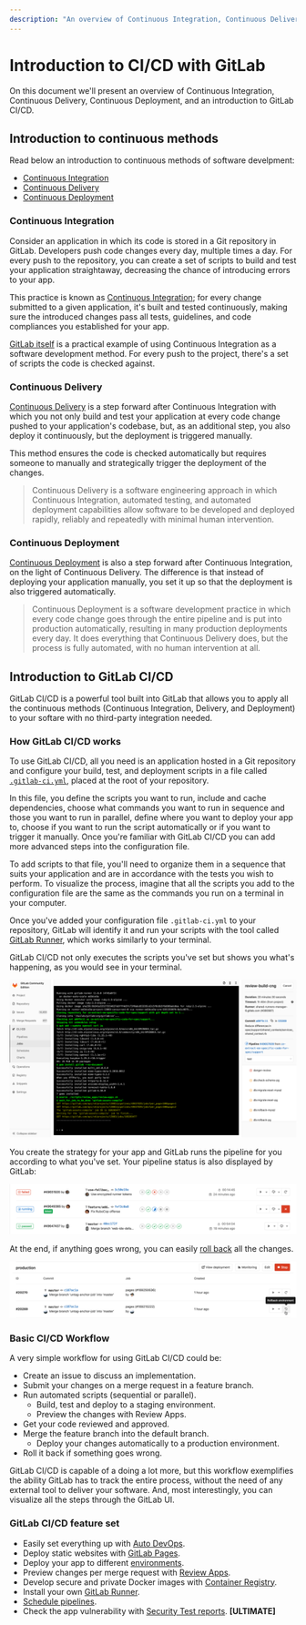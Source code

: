 ```yaml
---
description: "An overview of Continuous Integration, Continuous Delivery, Continuous Deployment, and an introduction to GitLab CI/CD."
---
```


# Introduction to CI/CD with GitLab

On this document we'll present an overview of Continuous Integration, Continuous Delivery, Continuous Deployment, and an introduction to GitLab CI/CD.

<!-- TBA: PM's introductory video? -->

## Introduction to continuous methods

Read below an introduction to continuous methods of software develpment:

- [Continuous Integration](#continuous-integration)
- [Continuous Delivery](#continuous-delivery)
- [Continuous Deployment](#continuous-deployment)

### Continuous Integration

Consider an application in which its code is stored in a Git repository in GitLab. Developers push code changes every day, multiple times a day. For every push to the repository, you can create a set of scripts to build and test your application straightaway, decreasing the chance of introducing errors to your app.

This practice is known as [Continuous Integration](https://en.wikipedia.org/wiki/Continuous_integration); for every change submitted to a given application, it's built and tested continuously, making sure the introduced changes pass all tests, guidelines, and code compliances you established for your app.

[GitLab itself](https://gitlab.com/gitlab-org/gitlab-ce) is a practical example of using Continuous Integration as a software development method. For every push to the project, there's a set of scripts the code is checked against.

<!-- TBA: illustration -->

### Continuous Delivery

[Continuous Delivery](https://continuousdelivery.com/) is a step forward after Continuous Integration with which you not only build and test your application at every code change pushed to your application's codebase, but, as an additional step, you also deploy it continuously, but the deployment is triggered manually.

This method ensures the code is checked automatically but requires someone to manually and strategically trigger the deployment of the changes.

> Continuous Delivery is a software engineering approach in which Continuous Integration, automated testing, and automated deployment capabilities allow software to be developed and deployed rapidly, reliably and repeatedly with minimal human intervention.

<!-- TBA: illustration -->

### Continuous Deployment

[Continuous Deployment](https://www.airpair.com/continuous-deployment/posts/continuous-deployment-for-practical-people) is also a step forward after Continuous Integration, on the light of Continuous Delivery. The difference is that instead of deploying your application manually, you set it up so that the deployment is also triggered automatically.

> Continuous Deployment is a software development practice in which every code change goes through the entire pipeline and is put into production automatically, resulting in many production deployments every day. It does everything that Continuous Delivery does, but the process is fully automated, with no human intervention at all.

<!-- TBA: illustration -->

## Introduction to GitLab CI/CD

GitLab CI/CD is a powerful tool built into GitLab that allows you to apply all the continuous methods (Continuous Integration, Delivery, and Deployment) to your softare with no third-party integration needed.

### How GitLab CI/CD works

To use GitLab CI/CD, all you need is an application hosted in a Git repository and configure your build, test, and deployment scripts in a file called [`.gitlab-ci.yml`](../yaml/README.md), placed at the root of your repository.

In this file, you define the scripts you want to run, include and cache dependencies, choose what commands you want to run in sequence and those you want to run in parallel, define where you want to deploy your app to, choose if you want to run the script automatically or if you want to trigger it manually. Once you're familiar with GitLab CI/CD you can add more advanced steps into the configuration file.

To add scripts to that file, you'll need to organize them in a sequence that suits your application and are in accordance with the tests you wish to perform. To visualize the process, imagine that all the scripts you add to the configuration file are the same as the commands you run on a terminal in your computer.

Once you've added your configuration file `.gitlab-ci.yml` to your repository, GitLab will identify it and run your scripts with the tool called [GitLab Runner](https://docs.gitlab.com/runner/), which works similarly to your terminal.

GitLab CI/CD not only executes the scripts you've set but shows you what's happening, as you would see in your terminal.

![job running](img/job_running.png)

You create the strategy for your app and GitLab runs the pipeline for you according to what you've set. Your pipeline status is also displayed by GitLab:

![pipeline status](img/pipeline_status.png)

At the end, if anything goes wrong, you can easily [roll back](../environments.md#rolling-back-changes) all the changes.

![rollback button](img/rollback.png)

<!--

## Setting up GitLab CI/CD for the first time

Link to "hello-world" document (to be written).

-->

### Basic CI/CD Workflow

A very simple workflow for using GitLab CI/CD could be:

- Create an issue to discuss an implementation.
- Submit your changes on a merge request in a feature branch.
- Run automated scripts (sequential or parallel).
  - Build, test and deploy to a staging environment.
  - Preview the changes with Review Apps.
- Get your code reviewed and approved.
- Merge the feature branch into the default branch.
  - Deploy your changes automatically to a production environment.
-  Roll it back if something goes wrong.

GitLab CI/CD is capable of a doing a lot more, but this workflow exemplifies the ability GitLab has to track the entire process, without the need of any external tool to deliver your software. And, most interestingly, you can visualize all the steps through the GitLab UI.

### GitLab CI/CD feature set

<!-- (maybe link back to the index instead of listing everything here again?) -->

- Easily set everything up with [Auto DevOps](../../topics/autodevops/index.md).
- Deploy static websites with [GitLab Pages](../../user/project/pages/index.md).
- Deploy your app to different [environments](../environments.md).
- Preview changes per merge request with [Review Apps](../review_apps/index.md).
- Develop secure and private Docker images with [Container Registry](../../user/project/container_registry.md).
- Install your own [GitLab Runner](https://docs.gitlab.com/runner/).
- [Schedule pipelines](../../user/project/pipelines/schedules.md).
- Check the app vulnerability with [Security Test reports](https://docs.gitlab.com/ee/user/project/merge_requests/#security-reports-ultimate). **[ULTIMATE]**
